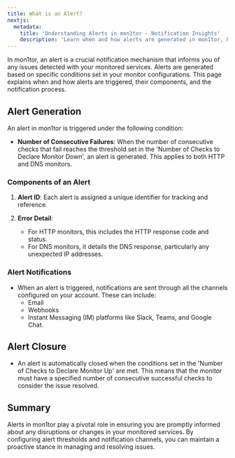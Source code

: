 ```yaml
---
title: What is an Alert?
nextjs:
  metadata:
    title: 'Understanding Alerts in mon1tor - Notification Insights'
    description: 'Learn when and how alerts are generated in mon1tor, how they are associated with your monitors, and the notification process involved.'
---
```


In mon1tor, an alert is a crucial notification mechanism that informs you of any issues detected with your monitored services. Alerts are generated based on specific conditions set in your monitor configurations. This page explains when and how alerts are triggered, their components, and the notification process.

## Alert Generation

An alert in mon1tor is triggered under the following condition:

- **Number of Consecutive Failures**: When the number of consecutive checks that fail reaches the threshold set in the 'Number of Checks to Declare Monitor Down', an alert is generated. This applies to both HTTP and DNS monitors.

### Components of an Alert

1. **Alert ID**: Each alert is assigned a unique identifier for tracking and reference.

2. **Error Detail**:
   - For HTTP monitors, this includes the HTTP response code and status.
   - For DNS monitors, it details the DNS response, particularly any unexpected IP addresses.

### Alert Notifications

- When an alert is triggered, notifications are sent through all the channels configured on your account. These can include:
  - Email
  - Webhooks
  - Instant Messaging (IM) platforms like Slack, Teams, and Google Chat.

## Alert Closure

- An alert is automatically closed when the conditions set in the 'Number of Checks to Declare Monitor Up' are met. This means that the monitor must have a specified number of consecutive successful checks to consider the issue resolved.

## Summary

Alerts in mon1tor play a pivotal role in ensuring you are promptly informed about any disruptions or changes in your monitored services. By configuring alert thresholds and notification channels, you can maintain a proactive stance in managing and resolving issues.
